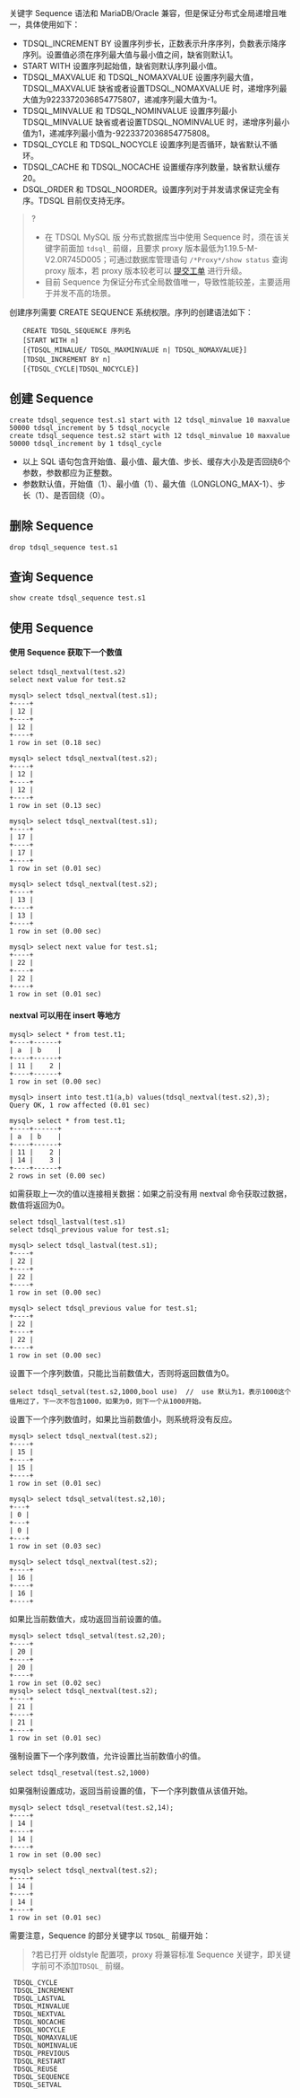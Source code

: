 关键字 Sequence 语法和 MariaDB/Oracle 兼容，但是保证分布式全局递增且唯一，具体使用如下：
- TDSQL_INCREMENT BY 设置序列步长，正数表示升序序列，负数表示降序序列。设置值必须在序列最大值与最小值之间，缺省则默认1。
-  START WITH 设置序列起始值，缺省则默认序列最小值。
-  TDSQL_MAXVALUE 和 TDSQL_NOMAXVALUE 设置序列最大值，TDSQL_MAXVALUE 缺省或者设置TDSQL_NOMAXVALUE 时，递增序列最大值为9223372036854775807，递减序列最大值为-1。
-  TDSQL_MINVALUE 和 TDSQL_NOMINVALUE 设置序列最小 TDSQL_MINVALUE 缺省或者设置TDSQL_NOMINVALUE 时，递增序列最小值为1，递减序列最小值为-9223372036854775808。
-  TDSQL_CYCLE 和 TDSQL_NOCYCLE 设置序列是否循环，缺省默认不循环。
-  TDSQL_CACHE 和 TDSQL_NOCACHE 设置缓存序列数量，缺省默认缓存20。
-  DSQL_ORDER 和 TDSQL_NOORDER。设置序列对于并发请求保证完全有序。TDSQL 目前仅支持无序。


>?
>- 在 TDSQL MySQL 版 分布式数据库当中使用 Sequence 时，须在该关键字前面加 `tdsql_` 前缀，且要求 proxy 版本最低为1.19.5-M-V2.0R745D005；可通过数据库管理语句 `/*Proxy*/show status` 查询 proxy 版本，若 proxy 版本较老可以 [提交工单](https://console.cloud.tencent.com/workorder/category) 进行升级。
>- 目前 Sequence 为保证分布式全局数值唯一，导致性能较差，主要适用于并发不高的场景。

创建序列需要 CREATE SEQUENCE 系统权限。序列的创建语法如下：
```
　　CREATE TDSQL_SEQUENCE 序列名
　　[START WITH n]
　　[{TDSQL_MINALUE/ TDSQL_MAXMINVALUE n| TDSQL_NOMAXVALUE}]
　　[TDSQL_INCREMENT BY n]
　　[{TDSQL_CYCLE|TDSQL_NOCYCLE}]
```

## 创建 Sequence
```
create tdsql_sequence test.s1 start with 12 tdsql_minvalue 10 maxvalue 50000 tdsql_increment by 5 tdsql_nocycle
create tdsql_sequence test.s2 start with 12 tdsql_minvalue 10 maxvalue 50000 tdsql_increment by 1 tdsql_cycle
```
- 以上 SQL 语句包含开始值、最小值、最大值、步长、缓存大小及是否回绕6个参数，参数都应为正整数。
- 参数默认值，开始值（1）、最小值（1）、最大值（LONGLONG_MAX-1）、步长（1）、是否回绕（0）。

## 删除 Sequence
```
drop tdsql_sequence test.s1
```

## 查询 Sequence
```
show create tdsql_sequence test.s1
```

## 使用 Sequence
#### 使用 Sequence 获取下一个数值
```
select tdsql_nextval(test.s2)
select next value for test.s2
```

```
mysql> select tdsql_nextval(test.s1);
+----+
| 12 |
+----+
| 12 |
+----+
1 row in set (0.18 sec)

mysql> select tdsql_nextval(test.s2);
+----+
| 12 |
+----+
| 12 |
+----+
1 row in set (0.13 sec)

mysql> select tdsql_nextval(test.s1);
+----+
| 17 |
+----+
| 17 |
+----+
1 row in set (0.01 sec)

mysql> select tdsql_nextval(test.s2);
+----+
| 13 |
+----+
| 13 |
+----+
1 row in set (0.00 sec)

mysql> select next value for test.s1;
+----+
| 22 |
+----+
| 22 |
+----+
1 row in set (0.01 sec)
```

#### nextval 可以用在 insert 等地方
```
mysql> select * from test.t1;
+----+------+
| a  | b    |
+----+------+
| 11 |    2 |
+----+------+
1 row in set (0.00 sec)

mysql> insert into test.t1(a,b) values(tdsql_nextval(test.s2),3);
Query OK, 1 row affected (0.01 sec)

mysql> select * from test.t1;
+----+------+
| a  | b    |
+----+------+
| 11 |    2 |
| 14 |    3 |
+----+------+
2 rows in set (0.00 sec)
```

如需获取上一次的值以连接相关数据：如果之前没有用 nextval 命令获取过数据，数值将返回为0。
```
select tdsql_lastval(test.s1)
select tdsql_previous value for test.s1;
```

```
mysql> select tdsql_lastval(test.s1);
+----+
| 22 |
+----+
| 22 |
+----+
1 row in set (0.00 sec)

mysql> select tdsql_previous value for test.s1;
+----+
| 22 |
+----+
| 22 |
+----+
1 row in set (0.00 sec)
```

设置下一个序列数值，只能比当前数值大，否则将返回数值为0。
```
select tdsql_setval(test.s2,1000,bool use)  //  use 默认为1，表示1000这个值用过了，下一次不包含1000，如果为0，则下一个从1000开始。
```

设置下一个序列数值时，如果比当前数值小，则系统将没有反应。
```
mysql> select tdsql_nextval(test.s2);
+----+
| 15 |
+----+
| 15 |
+----+
1 row in set (0.01 sec)

mysql> select tdsql_setval(test.s2,10);
+---+
| 0 |
+---+
| 0 |
+---+
1 row in set (0.03 sec)

mysql> select tdsql_nextval(test.s2);
+----+
| 16 |
+----+
| 16 |
+----+
```

如果比当前数值大，成功返回当前设置的值。
```
mysql> select tdsql_setval(test.s2,20);
+----+
| 20 |
+----+
| 20 |
+----+
1 row in set (0.02 sec)
mysql> select tdsql_nextval(test.s2);
+----+
| 21 |
+----+
| 21 |
+----+
1 row in set (0.01 sec)
```

强制设置下一个序列数值，允许设置比当前数值小的值。
```
select tdsql_resetval(test.s2,1000)
```

如果强制设置成功，返回当前设置的值，下一个序列数值从该值开始。
```
mysql> select tdsql_resetval(test.s2,14);
+----+
| 14 |
+----+
| 14 |
+----+
1 row in set (0.00 sec)

mysql> select tdsql_nextval(test.s2);
+----+
| 14 |
+----+
| 14 |
+----+
1 row in set (0.01 sec)
```

需要注意，Sequence 的部分关键字以 `TDSQL_` 前缀开始：
>?若已打开 oldstyle 配置项，proxy 将兼容标准 Sequence 关键字，即关键字前可不添加`TDSQL_` 前缀。
>
```
 TDSQL_CYCLE
 TDSQL_INCREMENT
 TDSQL_LASTVAL  
 TDSQL_MINVALUE 
 TDSQL_NEXTVAL  
 TDSQL_NOCACHE  
 TDSQL_NOCYCLE  
 TDSQL_NOMAXVALUE
 TDSQL_NOMINVALUE
 TDSQL_PREVIOUS 
 TDSQL_RESTART  
 TDSQL_REUSE    
 TDSQL_SEQUENCE 
 TDSQL_SETVAL   
```

